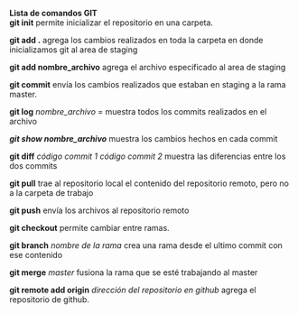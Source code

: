 **Lista de comandos GIT**  
**git init** permite inicializar el repositorio en una carpeta.  
  
**git add .** agrega los cambios realizados en toda la carpeta en donde inicializamos git al area de staging  
  
**git add nombre_archivo** agrega el archivo especificado al area de staging  

**git commit** envía los cambios realizados que estaban en staging a la rama master.  

**git log** *nombre_archivo* = muestra todos los commits realizados en el archivo  

***git show nombre_archivo*** muestra los cambios hechos en cada commit  

**git diff** *código commit 1 código commit 2* muestra las diferencias entre los dos commits  

**git pull** trae al repositorio local el contenido del repositorio remoto, pero no a la carpeta de trabajo  

**git push** envía los archivos al repositorio remoto  

**git checkout** permite cambiar entre ramas.  

**git branch** *nombre de la rama* crea una rama desde el ultimo commit con ese contenido  

**git merge** *master* fusiona la rama que se esté trabajando al master  

**git remote add origin** *dirección del repositorio en github* agrega el repositorio de github.

